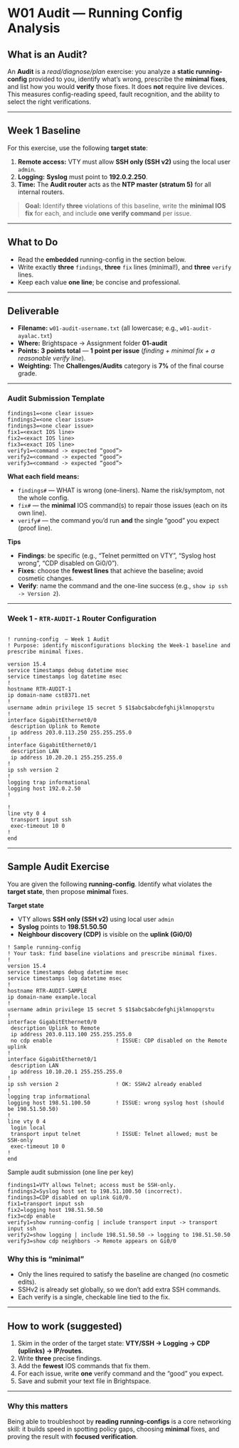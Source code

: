# W01 Audit — Running Config Analysis

## What is an **Audit**?  
An **Audit** is a *read/diagnose/plan* exercise: you analyze a **static running-config** provided to you, identify what’s wrong, prescribe the **minimal fixes**, and list how you would **verify** those fixes. It does **not** require live devices. This measures config-reading speed, fault recognition, and the ability to select the right verifications. 

---
## Week 1 Baseline

For this exercise, use the following **target state**:

1. **Remote access:** VTY must allow **SSH only (SSH v2)** using the local user `admin`.  
2. **Logging:** **Syslog** must point to **192.0.2.250**.  
3. **Time:** The **Audit router** acts as the **NTP master (stratum 5)** for all internal routers.

> **Goal:** Identify **three** violations of this baseline, write the **minimal IOS fix** for each, and include **one verify command** per issue.

---
## What to Do
- Read the **embedded** running-config in the section below.
- Write exactly **three** `findings`, **three** `fix` lines (minimal!), and **three** `verify` lines.
- Keep each value **one line**; be concise and professional.

---
## Deliverable
- **Filename:** `w01-audit-username.txt` (all lowercase; e.g., `w01-audit-ayalac.txt`)
- **Where:** Brightspace → Assignment folder **01-audit**
- **Points:** **3 points total** — **1 point per issue** (*finding + minimal fix + a reasonable verify line*).
- **Weighting:** The **Challenges/Audits** category is **7%** of the final course grade.

---
### Audit Submission Template

```plaintext
findings1=<one clear issue>
findings2=<one clear issue>
findings3=<one clear issue>
fix1=<exact IOS line>
fix2=<exact IOS line>
fix3=<exact IOS line>
verify1=<command -> expected “good”>
verify2=<command -> expected “good”>
verify3=<command -> expected “good”>
```

**What each field means:**
- `findings#` — WHAT is wrong (one-liners). Name the risk/symptom, not the whole config.
- `fix#` — the **minimal** IOS command(s) to repair those issues (each on its own line).
- `verify#` — the command you’d run **and** the single “good” you expect (proof line).

**Tips**
- **Findings**: be specific (e.g., “Telnet permitted on VTY”, “Syslog host wrong”, “CDP disabled on Gi0/0”).
- **Fixes**: choose the **fewest lines** that achieve the baseline; avoid cosmetic changes.
- **Verify**: name the command and the one-line success (e.g., `show ip ssh -> Version 2`).

---

### Week 1 - `RTR-AUDIT-1` Router Configuration

```plaintext

! running-config  — Week 1 Audit
! Purpose: identify misconfigurations blocking the Week-1 baseline and prescribe minimal fixes.

version 15.4
service timestamps debug datetime msec
service timestamps log datetime msec
!
hostname RTR-AUDIT-1
ip domain-name cst8371.net
!
username admin privilege 15 secret 5 $1$abc$abcdefghijklmnopqrstu
!
interface GigabitEthernet0/0
 description Uplink to Remote
 ip address 203.0.113.250 255.255.255.0
!
interface GigabitEthernet0/1
 description LAN
 ip address 10.20.20.1 255.255.255.0
!
ip ssh version 2
!
logging trap informational
logging host 192.0.2.50
!

!
line vty 0 4
 transport input ssh
 exec-timeout 10 0
!
end
```

---
## Sample Audit Exercise

You are given the following **running-config**. Identify what violates the **target state**, then propose **minimal** fixes.

**Target state**
- VTY allows **SSH only (SSH v2)** using local user `admin`
- **Syslog** points to **198.51.50.50**
- **Neighbour discovery (CDP)** is visible on the **uplink (Gi0/0)**

```plaintext
! Sample running-config
! Your task: find baseline violations and prescribe minimal fixes.
!
version 15.4
service timestamps debug datetime msec
service timestamps log datetime msec
!
hostname RTR-AUDIT-SAMPLE
ip domain-name example.local
!
username admin privilege 15 secret 5 $1$abc$abcdefghijklmnopqrstu
!
interface GigabitEthernet0/0
 description Uplink to Remote
 ip address 203.0.113.100 255.255.255.0
 no cdp enable                    ! ISSUE: CDP disabled on the Remote uplink
!
interface GigabitEthernet0/1
 description LAN
 ip address 10.10.20.1 255.255.255.0
!
ip ssh version 2                  ! OK: SSHv2 already enabled
!
logging trap informational
logging host 198.51.100.50        ! ISSUE: wrong syslog host (should be 198.51.50.50)
!
line vty 0 4
 login local
 transport input telnet           ! ISSUE: Telnet allowed; must be SSH-only
 exec-timeout 10 0
!
end
```
Sample audit submission (one line per key)
```plaintext
findings1=VTY allows Telnet; access must be SSH-only.
findings2=Syslog host set to 198.51.100.50 (incorrect).
findings3=CDP disabled on uplink Gi0/0.
fix1=transport input ssh
fix2=logging host 198.51.50.50
fix3=cdp enable
verify1=show running-config | include transport input -> transport input ssh
verify2=show logging | include 198.51.50.50 -> logging to 198.51.50.50
verify3=show cdp neighbors -> Remote appears on Gi0/0
```

### Why this is “minimal”
- Only the lines required to satisfy the baseline are changed (no cosmetic edits).
- SSHv2 is already set globally, so we don’t add extra SSH commands.
- Each verify is a single, checkable line tied to the fix.
---
## How to work (suggested)
1. Skim in the order of the target state: **VTY/SSH → Logging → CDP (uplinks) → IP/routes**.  
2. Write **three** precise findings.  
3. Add the **fewest** IOS commands that fix them.  
4. For each issue, write **one** verify command and the “good” you expect.  
5. Save and submit your text file in Brightspace.

---
### Why this matters
Being able to troubleshoot by **reading running-configs** is a core networking skill: it builds speed in spotting policy gaps, choosing **minimal** fixes, and proving the result with **focused verification**.

